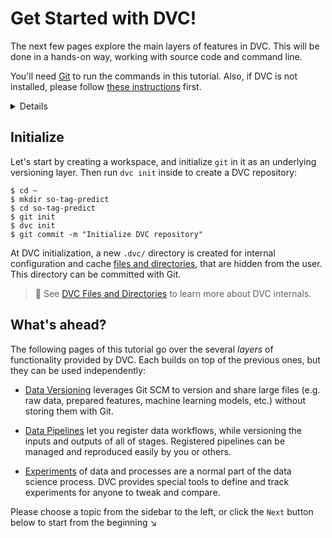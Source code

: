 # Get Started with DVC!

The next few pages explore the main layers of features in DVC. This will be done
in a hands-on way, working with source code and command line.

You'll need [Git](https://git-scm.com) to run the commands in this tutorial.
Also, if DVC is not installed, please follow [these instructions](/doc/install)
first.

<details>

### Expand to get the complete project

In case you'd like to get the complete code base and results, or have any issues
along the way, please note that we have a fully reproducible
[example-get-started](https://github.com/iterative/example-get-started) repo on
Github:

```dvc
$ git clone https://github.com/iterative/example-get-started
$ cd example-get-started
$ dvc pull
```

</details>

## Initialize

Let's start by creating a <abbr>workspace</abbr>, and initialize `git` in it as
an underlying versioning layer. Then run `dvc init` inside to create a <abbr>DVC
repository</abbr>:

```dvc
$ cd ~
$ mkdir so-tag-predict
$ cd so-tag-predict
$ git init
$ dvc init
$ git commit -m "Initialize DVC repository"
```

At DVC initialization, a new `.dvc/` directory is created for internal
configuration and <abbr>cache</abbr>
[files and directories](/doc/user-guide/dvc-files-and-directories), that are
hidden from the user. This directory can be committed with Git.

> 📖 See [DVC Files and Directories](/doc/user-guide/dvc-files-and-directories)
> to learn more about DVC internals.

## What's ahead?

The following pages of this tutorial go over the several _layers_ of
functionality provided by DVC. Each builds on top of the previous ones, but they
can be used independently:

- [Data Versioning](/doc/tutorials/get-started/data-versioning) leverages Git
  SCM to version and share large files (e.g. raw data, prepared features,
  machine learning models, etc.) without storing them with Git.

- [Data Pipelines](/doc/tutorials/get-started/data-pipelines) let you register
  data workflows, while versioning the inputs and outputs of all of stages.
  Registered pipelines can be managed and reproduced easily by you or others.

- [Experiments](/doc/tutorials/get-started/experiments) of data and processes
  are a normal part of the data science process. DVC provides special tools to
  define and track experiments for anyone to tweak and compare.

Please choose a topic from the sidebar to the left, or click the `Next` button
below to start from the beginning ↘
